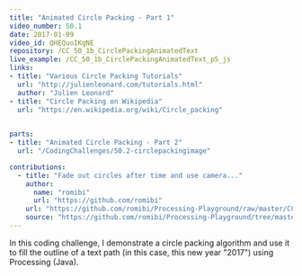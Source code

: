 ```yaml
---
title: "Animated Circle Packing - Part 1"
video_number: 50.1
date: 2017-01-09
video_id: QHEQuoIKgNE
repository: /CC_50_1b_CirclePackingAnimatedText
live_example: /CC_50_1b_CirclePackingAnimatedText_p5_js
links:
- title: "Various Circle Packing Tutorials"  
  url: "http://julienleonard.com/tutorials.html"
  author: "Julien Leonard"
- title: "Circle Packing on Wikipedia"  
  url: "https://en.wikipedia.org/wiki/Circle_packing"
  

parts:
- title: "Animated Circle Packing - Part 2"
  url: "/CodingChallenges/50.2-circlepackingimage"

contributions:
  - title: "Fade out circles after time and use camera..."
    author:
      name: "romibi"
      url: "https://github.com/romibi"
    url: "https://github.com/romibi/Processing-Playground/raw/master/CC_50_2_CirclePackingImage/CC_50_2_CirclePackingImage.gif"
    source: "https://github.com/romibi/Processing-Playground/tree/master/CC_50_2_CirclePackingImage"
---
```


In this coding challenge, I demonstrate a circle packing algorithm and use it to fill the outline of a text path (in this case, this new year "2017") using Processing (Java).

